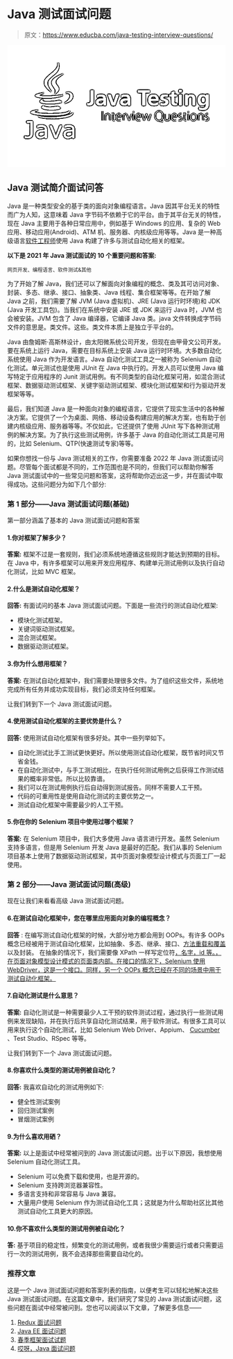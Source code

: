 # Java 测试面试问题

> 原文：<https://www.educba.com/java-testing-interview-questions/>

![java testing interview questions](img/87c9405660bf71eccef21f6a7c629b70.png)



## Java 测试简介面试问答

Java 是一种类型安全的基于类的面向对象编程语言。Java 因其平台无关的特性而广为人知，这意味着 Java 字节码不依赖于它的平台。由于其平台无关的特性，现在 Java 主要用于各种日常应用中，例如基于 Windows 的应用、复杂的 Web 应用、移动应用(Android)、ATM 机、服务器、内核级应用等等。Java 是一种高级语言[软件工程师](https://www.educba.com/careers-as-a-software-engineer/)使用 Java 构建了许多与测试自动化相关的框架。

**以下是 2021 年 Java 测试面试的 10 个重要问题和答案:**

<small>网页开发、编程语言、软件测试&其他</small>

为了开始了解 Java，我们还可以了解面向对象编程的概念、类及其可访问对象、封装、多态、继承、接口、抽象类、Java 线程、集合框架等等。在开始了解 Java 之前，我们需要了解 JVM (Java 虚拟机)、JRE (Java 运行时环境)和 JDK (Java 开发工具包)。当我们在系统中安装 JRE 或 JDK 来运行 Java 时，JVM 也会被安装。JVM 包含了 Java 编译器，它编译 Java 类。java 文件转换成字节码文件的意思是。类文件。这些。类文件本质上是独立于平台的。

Java 由詹姆斯·高斯林设计，由太阳微系统公司开发，但现在由甲骨文公司开发。要在系统上运行 Java，需要在目标系统上安装 Java 运行时环境。大多数自动化系统使用 Java 作为开发语言。Java 自动化测试工具之一被称为 Selenium 自动化测试。单元测试也是使用 JUnit 在 Java 中执行的。开发人员可以使用 Java 编写特定于应用程序的 Junit 测试用例。有不同类型的自动化框架可用，如混合测试框架、数据驱动测试框架、关键字驱动测试框架、模块化测试框架和行为驱动开发框架等等。

最后，我们知道 Java 是一种面向对象的编程语言，它提供了现实生活中的各种解决方案。它提供了一个为桌面、网络、移动设备构建应用的解决方案，也有助于创建内核级应用、服务器等等。不仅如此，它还提供了使用 JUnit 写下各种测试用例的解决方案。为了执行这些测试用例，许多基于 Java 的自动化测试工具是可用的，比如 Selenium、QTP(快速测试专家)等等。

如果你想找一份与 Java 测试相关的工作，你需要准备 2022 年 Java 测试面试问题。尽管每个面试都是不同的，工作范围也是不同的，但我们可以帮助你解答 Java 测试面试中的一些常见问题和答案，这将帮助你迈出这一步，并在面试中取得成功。这些问题分为如下几个部分:

### 第 1 部分——Java 测试面试问题(基础)

第一部分涵盖了基本的 Java 测试面试问题和答案

#### 1.你对框架了解多少？

**答案:**
框架不过是一套规则，我们必须系统地遵循这些规则才能达到预期的目标。在 Java 中，有许多框架可以用来开发应用程序、构建单元测试用例以及执行自动化测试，比如 MVC 框架。

#### 2.什么是测试自动化框架？

**回答:**
有面试问的基本 Java 测试面试问题。下面是一些流行的测试自动化框架:

*   模块化测试框架。
*   关键词驱动测试框架。
*   混合测试框架。
*   数据驱动测试框架。

#### 3.你为什么想用框架？

**答案:**
在测试自动化框架中，我们需要处理很多文件。为了组织这些文件，系统地完成所有任务并成功实现目标，我们必须支持任何框架。

让我们转到下一个 Java 测试面试问题。

#### 4.使用测试自动化框架的主要优势是什么？

**回答:**
使用测试自动化框架有很多好处。其中一些列举如下。

*   自动化测试比手工测试更快更好。所以使用测试自动化框架，既节省时间又节省金钱。
*   在自动化测试中，与手工测试相比，在执行任何测试用例之后获得工作测试结果的概率非常低。所以比较靠谱。
*   我们可以在测试用例执行后自动得到测试报告。同样不需要人工干预。
*   代码的可重用性是使用自动化测试的主要优势之一。
*   测试自动化框架中需要最少的人工干预。

#### 5.你在你的 Selenium 项目中使用过哪个框架？

**答案:**
在 Selenium 项目中，我们大多使用 Java 语言进行开发。虽然 Selenium 支持多语言，但是用 Selenium 开发 Java 是最好的匹配。我们从事的 Selenium 项目基本上使用了数据驱动测试框架，其中页面对象模型设计模式与页面工厂一起使用。

### 第 2 部分——Java 测试面试问题(高级)

现在让我们来看看高级 Java 测试面试问题。

#### 6.在测试自动化框架中，您在哪里应用面向对象的编程概念？

**回答** :
在编写测试自动化框架的时候，大部分地方都会用到 OOPs。有许多 OOPs 概念已经被用于测试自动化框架，比如抽象、多态、继承、接口、[方法重载和覆盖](https://www.educba.com/overloading-vs-overriding/)以及封装。
在抽象的情况下，我们需要像 XPath 一样写定位符[，名字，id 等。，在页面对象模型设计模式的页面类内部。在接口的情况下，Selenium 使用 WebDriver，这是一个接口。同样，另一个 OOPs 概念已经在不同的场景中用于测试自动化框架。](https://www.educba.com/what-is-xpath/)

#### 7.自动化测试是什么意思？

**答案:**
自动化测试是一种需要最少人工干预的软件测试过程，通过执行一些测试用例来发现缺陷，并在执行后共享自动化测试结果，用于软件测试。有很多工具可以用来执行这个自动化测试，比如 Selenium Web Driver、Appium、 [Cucumber](https://www.educba.com/what-is-cucumber/) 、Test Studio、RSpec 等等。

让我们转到下一个 Java 测试面试问题。

#### 8.你喜欢什么类型的测试用例被自动化？

**回答:**
我喜欢自动化的测试用例如下:

*   健全性测试案例
*   回归测试案例
*   冒烟测试案例

#### 9.为什么喜欢用硒？

**答案:**
以上是面试中经常被问到的 Java 测试面试问题。出于以下原因，我想使用 Selenium 自动化测试工具。

*   Selenium 可以免费下载和使用，也是开源的。
*   Selenium 支持跨浏览器兼容性。
*   多语言支持和非常容易与 Java 兼容。
*   大量用户使用 Selenium 作为测试自动化工具；这就是为什么帮助社区比其他测试自动化工具更大的原因。

#### 10.你不喜欢什么类型的测试用例被自动化？

**答:**
基于项目的稳定性，频繁变化的测试用例，或者我很少需要运行或者只需要运行一次的测试用例，我不会选择那些需要自动化的。

### 推荐文章

这是一个 Java 测试面试问题和答案列表的指南，以便考生可以轻松地解决这些 Java 测试面试问题。在这篇文章中，我们研究了常见的 Java 测试面试问题，这些问题在面试中经常被问到。您也可以阅读以下文章，了解更多信息——

1.  [Redux 面试问题](https://www.educba.com/redux-interview-questions/)
2.  [Java EE 面试问题](https://www.educba.com/java-ee-interview-questions/)
3.  [春季框架面试试题](https://www.educba.com/spring-framework-interview-questions/)
4.  [哎呀，Java 面试问题](https://www.educba.com/oops-java-interview-questions/)





